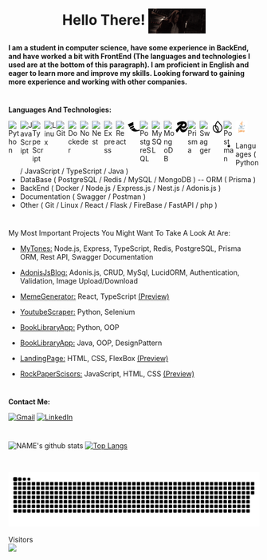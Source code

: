 <div align="center"> <h1> Hello There! <img align="center" src="assets/KenobiHelloThereCompressed.gif" height="50" >  </h1> </div>

#### I am a student in computer science, have some experience in BackEnd, and have worked a bit with FrontEnd (The languages and technologies I used are at the bottom of this paragraph). I am proficient in English and eager to learn more and improve my skills. Looking forward to gaining more experience and working with other companies.

#

**Languages And Technologies:**

<source media="(prefers-color-scheme: light)" srcset="https://raw.githubusercontent.com/simple-icons/simple-icons/develop/icons/python.svg"><img src="https://raw.githubusercontent.com/simple-icons/simple-icons/develop/icons/python.svg" alt="Python" align=left width=24></picture>

<source media="(prefers-color-scheme: light)" srcset="https://raw.githubusercontent.com/simple-icons/simple-icons/develop/icons/javascript.svg"><img src="https://raw.githubusercontent.com/simple-icons/simple-icons/develop/icons/javascript.svg" alt="JavaScript" align=left width=24></picture>

<source media="(prefers-color-scheme: light)" srcset="https://raw.githubusercontent.com/simple-icons/simple-icons/develop/icons/typescript.svg"><img src="https://raw.githubusercontent.com/simple-icons/simple-icons/develop/icons/typescript.svg" alt="TypeScript" align=left width=24></picture>

<source media="(prefers-color-scheme: light)" srcset="https://raw.githubusercontent.com/simple-icons/simple-icons/develop/icons/linux.svg"><img src="https://raw.githubusercontent.com/simple-icons/simple-icons/develop/icons/linux.svg" alt="Linux" align=left width=24></picture>

<source media="(prefers-color-scheme: light)" srcset="https://raw.githubusercontent.com/simple-icons/simple-icons/develop/icons/git.svg"><img src="https://raw.githubusercontent.com/simple-icons/simple-icons/develop/icons/git.svg" alt="Git" align=left width=24></picture>

<source media="(prefers-color-scheme: light)" srcset="https://raw.githubusercontent.com/simple-icons/simple-icons/develop/icons/docker.svg"><img src="https://raw.githubusercontent.com/simple-icons/simple-icons/develop/icons/docker.svg" alt="Docker" align=left width=24></picture>

<source media="(prefers-color-scheme: light)" srcset="https://raw.githubusercontent.com/simple-icons/simple-icons/develop/icons/nodedotjs.svg"><img src="https://raw.githubusercontent.com/simple-icons/simple-icons/develop/icons/nodedotjs.svg" alt="Node" align=left width=24></picture>

<source media="(prefers-color-scheme: light)" srcset="https://raw.githubusercontent.com/simple-icons/simple-icons/develop/icons/nestjs.svg"><img src="https://raw.githubusercontent.com/simple-icons/simple-icons/develop/icons/nestjs.svg" alt="Nest" align=left width=24></picture>

<source media="(prefers-color-scheme: light)" srcset="https://raw.githubusercontent.com/simple-icons/simple-icons/develop/icons/express.svg"><img src="https://raw.githubusercontent.com/simple-icons/simple-icons/develop/icons/express.svg" alt="Express" align=left width=24></picture>

<source media="(prefers-color-scheme: light)" srcset="https://raw.githubusercontent.com/simple-icons/simple-icons/develop/icons/react.svg"><img src="https://raw.githubusercontent.com/simple-icons/simple-icons/develop/icons/react.svg" alt="React" align=left width=24></picture>

<source media="(prefers-color-scheme: light)" srcset="https://raw.githubusercontent.com/simple-icons/simple-icons/develop/icons/flask.svg"><img src="https://raw.githubusercontent.com/simple-icons/simple-icons/develop/icons/flask.svg" alt="Flask" align=left width=24></picture>

<source media="(prefers-color-scheme: light)" srcset="https://raw.githubusercontent.com/simple-icons/simple-icons/develop/icons/postgresql.svg"><img src="https://raw.githubusercontent.com/simple-icons/simple-icons/develop/icons/postgresql.svg" alt="PostgreSQL" align=left width=24></picture>

<source media="(prefers-color-scheme: light)" srcset="https://raw.githubusercontent.com/simple-icons/simple-icons/develop/icons/mysql.svg"><img src="https://raw.githubusercontent.com/simple-icons/simple-icons/develop/icons/mysql.svg" alt="MySQL" align=left width=24></picture>

<source media="(prefers-color-scheme: light)" srcset="https://raw.githubusercontent.com/simple-icons/simple-icons/develop/icons/mongodb.svg"><img src="https://raw.githubusercontent.com/simple-icons/simple-icons/develop/icons/mongodb.svg" alt="MongoDB" align=left width=24></picture>

<source media="(prefers-color-scheme: light)" srcset="https://raw.githubusercontent.com/simple-icons/simple-icons/develop/icons/redis.svg"><img src="https://raw.githubusercontent.com/simple-icons/simple-icons/develop/icons/redis.svg" alt="Redis" align=left width=24></picture>

<source media="(prefers-color-scheme: light)" srcset="https://raw.githubusercontent.com/simple-icons/simple-icons/develop/icons/prisma.svg"><img src="https://raw.githubusercontent.com/simple-icons/simple-icons/develop/icons/prisma.svg" alt="Prisma" align=left width=24></picture>

<source media="(prefers-color-scheme: light)" srcset="https://raw.githubusercontent.com/simple-icons/simple-icons/develop/icons/swagger.svg"><img src="https://raw.githubusercontent.com/simple-icons/simple-icons/develop/icons/swagger.svg" alt="Swagger" align=left width=24></picture>

<source media="(prefers-color-scheme: light)" srcset="https://raw.githubusercontent.com/simple-icons/simple-icons/develop/icons/firebase.svg"><img src="https://raw.githubusercontent.com/simple-icons/simple-icons/develop/icons/firebase.svg" alt="Firebase" align=left width=24></picture>

<source media="(prefers-color-scheme: light)" srcset="https://raw.githubusercontent.com/simple-icons/simple-icons/develop/icons/postman.svg"><img src="https://raw.githubusercontent.com/simple-icons/simple-icons/develop/icons/postman.svg" alt="Postman" align=left width=24></picture>

<img height="24" src="https://raw.githubusercontent.com/github/explore/80688e429a7d4ef2fca1e82350fe8e3517d3494d/topics/java/java.png" alt="Java">

-   Languages ( Python / JavaScript / TypeScript / Java )
-   DataBase ( PostgreSQL / Redis / MySQL / MongoDB ) -- ORM ( Prisma )
-   BackEnd ( Docker / Node.js / Express.js / Nest.js / Adonis.js )
-   Documentation ( Swagger / Postman )
-   Other ( Git / Linux / React / Flask / FireBase / FastAPI / php )

#

My Most Important Projects You Might Want To Take A Look At Are: 

- <a href="https://github.com/Ali-Nategh/mytones_proj">MyTones:</a>  Node.js, Express, TypeScript, Redis, PostgreSQL, Prisma ORM, Rest API, Swagger Documentation

- <a href="https://github.com/Ali-Nategh/adonis_api_proj">AdonisJsBlog:</a>  Adonis.js, CRUD, MySql, LucidORM, Authentication, Validation, Image Upload/Download

- <a href="https://github.com/Ali-Nategh/react_practice_project_3">MemeGenerator:</a> React, TypeScript
<a href="https://ali-nategh-meme-generator.netlify.app/">(Preview)</a>

- <a href="https://github.com/Ali-Nategh/python_youtube_scraper_selenium">YoutubeScraper:</a> Python, Selenium

- <a href="https://github.com/Ali-Nategh/python-oop-library-proj">BookLibraryApp:</a> Python, OOP

- <a href="https://github.com/Ali-Nategh/java_oop_library_proj">BookLibraryApp:</a> Java, OOP, DesignPattern

- <a href="https://github.com/Ali-Nategh/odin_landing_page">LandingPage:</a> HTML, CSS, FlexBox 
<a href="https://ali-nategh.github.io/odin_landing_page/">(Preview)</a>

- <a href="https://github.com/Ali-Nategh/odin_rock_paper_scissors">RockPaperScisors:</a> JavaScript, HTML, CSS 
<a href="https://ali-nategh.github.io/odin_rock_paper_scissors/">(Preview)</a>

#

**Contact Me:**

<a href="mailto:AliNategh005@gmail.com">![Gmail](https://img.shields.io/badge/Gmail-D14836?style=for-the-badge&logo=gmail&logoColor=white)</a>
<a href="https://www.linkedin.com/in/ali-nategh-45b175244">![LinkedIn](https://img.shields.io/badge/linkedin-%230077B5.svg?style=for-the-badge&logo=linkedin&logoColor=white)</a>

<!-- ![Instagram](https://img.shields.io/badge/Instagram-%23E4405F.svg?style=for-the-badge&logo=Instagram&logoColor=white) -->

#

<!-- 
<div style="display: flex;">
  <img alt="JavaScript" src="https://img.shields.io/badge/javascript%20-%23323330.svg?&style=for-the-badge&logo=javascript&logoColor=%23F7DF1E"/>
  <img alt="Python" src="https://img.shields.io/badge/python%20-%2314354C.svg?&style=for-the-badge&logo=python&logoColor=white"/>
  <img alt="Java" src="https://img.shields.io/badge/java-%23ED8B00.svg?&style=for-the-badge&logo=java&logoColor=white"/>
  <img alt="Git" src="https://img.shields.io/badge/git%20-%23F05033.svg?&style=for-the-badge&logo=git&logoColor=white"/>
  <img alt="Postgres" src ="https://img.shields.io/badge/postgres-%23316192.svg?&style=for-the-badge&logo=postgresql&logoColor=white"/>
</div>
 -->


![NAME's github stats](https://github-readme-stats.vercel.app/api?username=Ali-Nategh&show_icons=true&theme=gotham)
[![Top Langs](https://github-readme-stats.vercel.app/api/top-langs/?username=Ali-Nategh&theme=gotham&layout=compact)](https://github.com/Ali-Nategh)


<br>


<a href=#><img src="assets/contributions.svg"></a>


<p align="left"> 
  Visitors<br>
  <img src="https://profile-counter.glitch.me/ali-nategh/count.svg" />
</p>


